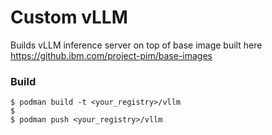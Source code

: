 # Custom vLLM

Builds vLLM inference server on top of base image built here https://github.ibm.com/project-pim/base-images


### Build
```
$ podman build -t <your_registry>/vllm
$
$ podman push <your_registry>/vllm
```
